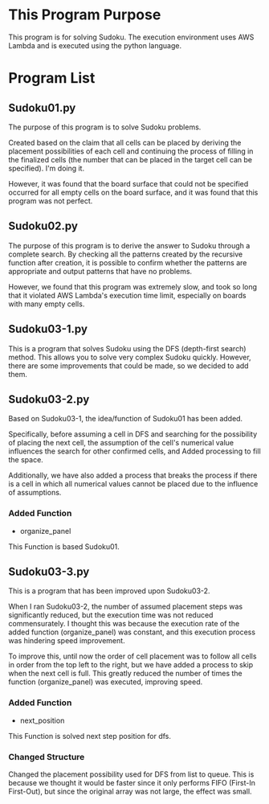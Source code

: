 # This Program Purpose
This program is for solving Sudoku.
The execution environment uses AWS Lambda and is executed using the python language.

# Program List
## Sudoku01.py
The purpose of this program is to solve Sudoku problems. 

Created based on the claim that all cells can be placed by deriving the placement possibilities of each cell and continuing the process of filling in the finalized cells (the number that can be placed in the target cell can be specified). I'm doing it.

However, it was found that the board surface that could not be specified occurred for all empty cells on the board surface, and it was found that this program was not perfect.


## Sudoku02.py
The purpose of this program is to derive the answer to Sudoku through a complete search.
By checking all the patterns created by the recursive function after creation, it is possible to confirm whether the patterns are appropriate and output patterns that have no problems.

However, we found that this program was extremely slow, and took so long that it violated AWS Lambda's execution time limit, especially on boards with many empty cells.


## Sudoku03-1.py
This is a program that solves Sudoku using the DFS (depth-first search) method.
This allows you to solve very complex Sudoku quickly. However, there are some improvements that could be made, so we decided to add them.


## Sudoku03-2.py
Based on Sudoku03-1, the idea/function of Sudoku01 has been added.

Specifically, before assuming a cell in DFS and searching for the possibility of placing the next cell, the assumption of the cell's numerical value influences the search for other confirmed cells, and Added processing to fill the space.

Additionally, we have also added a process that breaks the process if there is a cell in which all numerical values ​​cannot be placed due to the influence of assumptions.

### Added Function
- organize_panel

This Function is based Sudoku01. 

## Sudoku03-3.py
This is a program that has been improved upon Sudoku03-2.

When I ran Sudoku03-2, the number of assumed placement steps was significantly reduced, but the execution time was not reduced commensurately. I thought this was because the execution rate of the added function (organize_panel) was constant, and this execution process was hindering speed improvement.

To improve this, until now the order of cell placement was to follow all cells in order from the top left to the right, but we have added a process to skip when the next cell is full. This greatly reduced the number of times the function (organize_panel) was executed, improving speed.

### Added Function
- next_position

This Function is solved next step position for dfs.

### Changed Structure
Changed the placement possibility used for DFS from list to queue.
This is because we thought it would be faster since it only performs FIFO (First-In First-Out), but since the original array was not large, the effect was small.